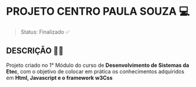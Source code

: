 # PROJETO CENTRO PAULA SOUZA 💻

> Status: Finalizado ✅

## DESCRIÇÃO ✍🏼

Projeto criado no 1° Módulo do curso de **Desenvolvimento de Sistemas da Etec**, com o objetivo de colocar em prática os conhecimentos adquiridos em **Html, Javascript e o framework w3Css**

